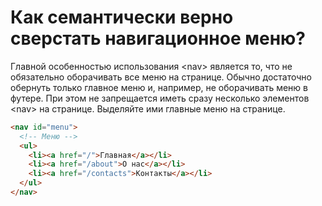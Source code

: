 # Как семантически верно сверстать навигационное меню?

Главной особенностью использования &lt;nav&gt; является то, что не обязательно оборачивать все меню на странице. Обычно достаточно обернуть только главное меню и, например, не оборачивать меню в футере. При этом не запрещается иметь сразу несколько элементов &lt;nav&gt; на странице. Выделяйте ими главные меню на странице.

```HTML
<nav id="menu">
  <!-- Меню -->
  <ul>
    <li><a href="/">Главная</a></li>
    <li><a href="/about">О нас</a></li>
    <li><a href="/contacts">Контакты</a></li>
  </ul>
</nav>
```
